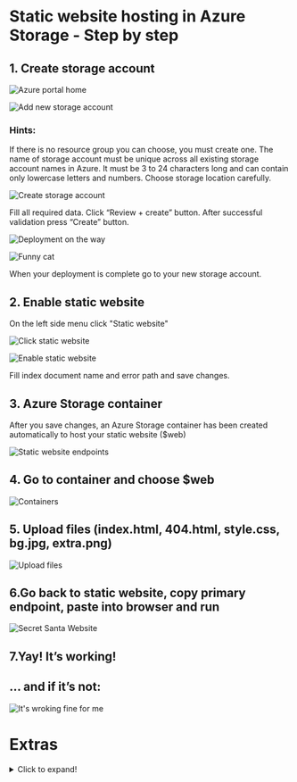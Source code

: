 # Static website hosting in Azure Storage - Step by step

## 1. Create storage account

![](screenshots/1portal_azure_home.png?raw=true "Azure portal home")

![](screenshots/p_a_sorage_accounts2.PNG?raw=true "Add new storage account")

### Hints:

If there is no resource group you can choose, you must create one.
The name of storage account must be unique across all existing storage account names in Azure. It must be 3 to 24 characters long and can contain only lowercase letters and numbers.
Choose storage location carefully.

![](screenshots/pa_create_sa3.PNG?raw=true "Create storage account")

Fill all required data. Click “Review + create” button.
After successful validation press “Create” button.

![](screenshots/deploymentunderway4.PNG?raw=true "Deployment on the way")

![](screenshots/did-i-hear-someone-say-deployment.jpg?raw=true "Funny cat")

When your deployment is complete go to your new storage account.

## 2. Enable static website

On the left side menu click "Static website"

![](screenshots/5gotostaticwebsite5.png?raw=true "Click static website")

![](screenshots/enablestaticwebsite6.PNG?raw=true "Enable static website")

Fill index document name and error path and save changes.

## 3. Azure Storage container

After you save changes, an Azure Storage container has been created automatically to host your static website ($web)

![](screenshots/containercreated7.PNG?raw=true "Static website endpoints")

## 4. Go to container and choose $web

![](screenshots/containerweb8.PNG?raw=true "Containers")

## 5. Upload files (index.html, 404.html, style.css, bg.jpg, extra.png)

![](screenshots/uploadfiles9.PNG?raw=true "Upload files")

## 6.Go back to static website, copy primary endpoint, paste into browser and run

![](screenshots/application.PNG?raw=true "Secret Santa Website")

## 7.Yay! It’s working!

## ... and if it’s not:

![](screenshots/workingforme.jpg?raw=true "It's wroking fine for me")

# Extras

<details>
	<summary>Click to expand!</summary>
	
	Add ability to upload an image and send it to the function

	## Steps
	Follow the steps above to create and upload the files from `extras` subfolder

</details>